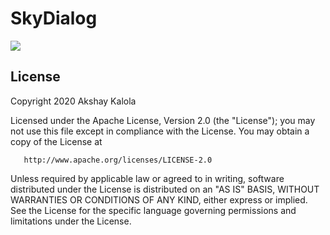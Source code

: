 # SkyDialog
[![](https://jitpack.io/v/akshaykalola28/skydialog.svg)](https://jitpack.io/#akshaykalola28/skydialog)

## License

   Copyright 2020 Akshay Kalola

   Licensed under the Apache License, Version 2.0 (the "License");
   you may not use this file except in compliance with the License.
   You may obtain a copy of the License at

       http://www.apache.org/licenses/LICENSE-2.0

   Unless required by applicable law or agreed to in writing, software
   distributed under the License is distributed on an "AS IS" BASIS,
   WITHOUT WARRANTIES OR CONDITIONS OF ANY KIND, either express or implied.
   See the License for the specific language governing permissions and
   limitations under the License.

